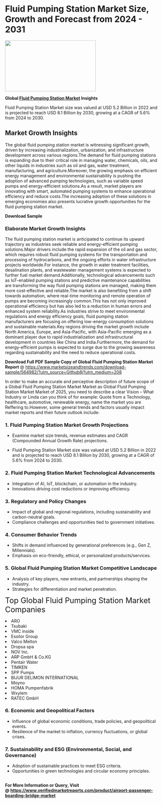 <H1>Fluid Pumping Station Market Size, Growth and Forecast from 2024 - 2031</H1><img class="aligncenter size-medium wp-image-584254" src="https://thirdeyenews.in/wp-content/uploads/2024/09/Global-Market-Research-300x168.jpeg" alt="" width="300" height="168" /><p><strong>Global&nbsp;<a href="https://www.marketsizeandtrends.com/download-sample/564982/?utm_source=Github8j?utm_medium=208">Fluid Pumping Station Market</a> Insights</strong></p><p>Fluid Pumping Station Market size was valued at USD 5.2 Billion in 2022 and is projected to reach USD 8.1 Billion by 2030, growing at a CAGR of 5.6% from 2024 to 2030.</p><p><h2>Market Growth Insights</h2> The global fluid pumping station market is witnessing significant growth, driven by increasing industrialization, urbanization, and infrastructure development across various regions.The demand for fluid pumping stations is expanding due to their critical role in managing water, chemicals, oils, and other liquids in industries such as oil and gas, water treatment, manufacturing, and agriculture.Moreover, the growing emphasis on efficient energy management and environmental sustainability is pushing the adoption of advanced pumping technologies, such as variable speed pumps and energy-efficient solutions.As a result, market players are innovating with smart, automated pumping systems to enhance operational efficiency and reduce costs.The increasing adoption of these solutions in emerging economies also presents lucrative growth opportunities for the fluid pumping station market.<p><strong>Download Sample</strong></p> <h3>Elaborate Market Growth Insights</h3> The fluid pumping station market is anticipated to continue its upward trajectory as industries seek reliable and energy-efficient pumping solutions.Major drivers include the rapid expansion of the oil and gas sector, which requires robust fluid pumping systems for the transportation and processing of hydrocarbons, and the ongoing efforts in water infrastructure projects worldwide.For instance, the growth in water treatment facilities, desalination plants, and wastewater management systems is expected to further fuel market demand.Additionally, technological advancements such as IoT-enabled pumping stations and predictive maintenance capabilities are transforming the way fluid pumping stations are managed, making them more cost-effective and reliable.The market is also benefiting from a shift towards automation, where real-time monitoring and remote operation of pumps are becoming increasingly common.This has not only improved operational efficiency but has also led to a reduction in human errors and enhanced system reliability.As industries strive to meet environmental regulations and energy efficiency goals, fluid pumping station manufacturers are focusing on offering low-energy consumption solutions and sustainable materials.Key regions driving the market growth include North America, Europe, and Asia-Pacific, with Asia-Pacific emerging as a dominant player due to rapid industrialization and infrastructural development in countries like China and India.Furthermore, the demand for energy-efficient pumps is expected to surge due to the growing awareness regarding sustainability and the need to reduce operational costs.<p><span class=""><strong>Download Full PDF Sample Copy of Global Fluid Pumping Station Market Report</strong> @ <a href="https://www.marketsizeandtrends.com/download-sample/564982/?utm_source=Github8j?utm_medium=208" target="_blank">https://www.marketsizeandtrends.com/download-sample/564982/?utm_source=Github8j?utm_medium=208</a></span></p><p>In order to make an accurate and perceptive description of future scope of a Global&nbsp;Fluid Pumping Station Market Market as Global&nbsp;Fluid Pumping Station Market Market of 2025, you need to describe a clear Vision &ndash; What Industry or Linda can you think of for example: Quote from a Technology, healthcare, automotive, renewable energy, name the market you are Reffering to.However, some general trends and factors usually impact market reports and their future outlook include:</p><h3>1.&nbsp;<strong>Fluid Pumping Station Market Growth Projections</strong></h3><ul><li>Examine market size trends, revenue estimates and CAGR (Compounded Annual Growth Rate) projections.</li><li><p>Fluid Pumping Station Market size was valued at USD 5.2 Billion in 2022 and is projected to reach USD 8.1 Billion by 2030, growing at a CAGR of 5.6% from 2024 to 2030.</p></li></ul><h3>2.&nbsp;<strong>Fluid Pumping Station Market Technological Advancements</strong></h3><ul><li>Integration of AI, IoT, blockchain, or automation in the industry.</li><li>Innovations driving cost reductions or improving efficiency.</li></ul><h3>3.&nbsp;<strong>Regulatory and Policy Changes</strong></h3><ul><li>Impact of global and regional regulations, including sustainability and carbon-neutral goals.</li><li>Compliance challenges and opportunities tied to government initiatives.</li></ul><h3>4.&nbsp;<strong>Consumer Behavior Trends</strong></h3><ul><li>Shifts in demand influenced by generational preferences (e.g., Gen Z, Millennials).</li><li>Emphasis on eco-friendly, ethical, or personalized products/services.</li></ul><h3>5.&nbsp;<strong>Global Fluid Pumping Station Market Competitive Landscape</strong></h3><ul><li>Analysis of key players, new entrants, and partnerships shaping the industry.</li><li>Strategies for differentiation and market penetration.</li></ul><p data-pm-slice="1 1 []"><span style="color: inherit; font-family: inherit; font-size: 25px;">Top Global Fluid Pumping Station Market Companies</span></p><div class="" data-test-id=""><p><li>ARO</li><li> Tsubaki</li><li> VMC inside</li><li> Essilor Group</li><li> Valco Melton</li><li> Dropsa spa</li><li> NOV Inc.</li><li> ARP GmbH & Co.KG</li><li> Pentair Water</li><li> TIMKEN</li><li> SPP Pumps</li><li> BIJUR DELIMON INTERNATIONAL</li><li> Moyno</li><li> HOMA Pumpenfabrik</li><li> Wxylem</li><li> RATEC GmbH</li></p></div><h3>6.&nbsp;<strong>Economic and Geopolitical Factors</strong></h3><ul><li>Influence of global economic conditions, trade policies, and geopolitical events.</li><li>Resilience of the market to inflation, currency fluctuations, or global crises.</li></ul><h3>7.&nbsp;<strong>Sustainability and ESG (Environmental, Social, and Governance)</strong></h3><ul><li>Adoption of sustainable practices to meet ESG criteria.</li><li>Opportunities in green technologies and circular economy principles.</li></ul><h2><strong style="font-size: 14px;">For More Information or Query, Visit @&nbsp;</strong><a style="background-color: #ffffff; font-size: 14px;" href="https://www.marketsizeandtrends.com/report/fluid-pumping-station-market/" target="_blank">https://www.verifiedmarketreports.com/product/airport-passenger-boarding-bridge-market</a></h2>